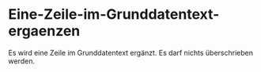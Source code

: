 # Eine-Zeile-im-Grunddatentext-ergaenzen
Es wird eine Zeile im Grunddatentext ergänzt. Es darf nichts überschrieben werden.
